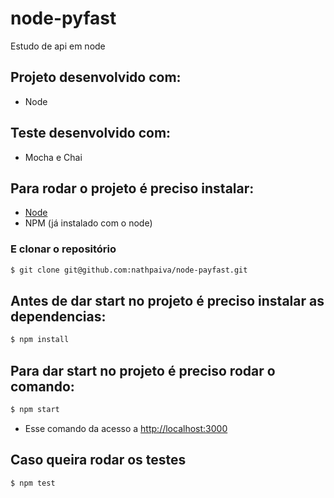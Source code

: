 # node-pyfast

Estudo de api em node

## Projeto desenvolvido com:
* Node

## Teste desenvolvido com:
* Mocha e Chai

## Para rodar o projeto é preciso instalar:
* [Node](https://nodejs.org/en/download/)
* NPM (já instalado com o node)

### E clonar o repositório
```sh
$ git clone git@github.com:nathpaiva/node-payfast.git
```

## Antes de dar start no projeto é preciso instalar as dependencias:
```sh
$ npm install
```

## Para dar start no projeto é preciso rodar o comando:
```sh
$ npm start
```
* Esse comando da acesso a [http://localhost:3000](http://localhost:3000)

## Caso queira rodar os testes
```sh
$ npm test
```
